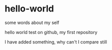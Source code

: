 hello-world
===========
some words about my self

hello world test on github, my first repository

I have added something, why can't I compare still
